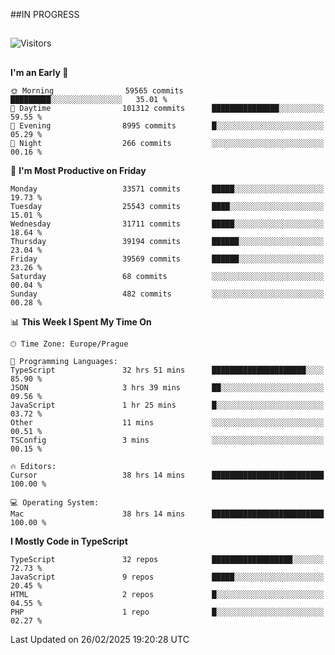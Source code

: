 ##IN PROGRESS
##
![Visitors](https://komarev.com/ghpvc/?username=petrbui&style=for-the-badge&label=Visitors+👀)



##
<!--
[![My GitHub stats](https://github-readme-stats.vercel.app/api?username=petrbui&theme=github_dark)](https://github.com/anuraghazra/github-readme-stats)

[![My wakatime stats](https://github-readme-stats.vercel.app/api/wakatime?username=petrbui&theme=github_dark)](https://github.com/anuraghazra/github-readme-stats)
-->
<!--START_SECTION:waka-->
**I'm an Early 🐤** 

```text
🌞 Morning                59565 commits       █████████░░░░░░░░░░░░░░░░   35.01 % 
🌆 Daytime                101312 commits      ███████████████░░░░░░░░░░   59.55 % 
🌃 Evening                8995 commits        █░░░░░░░░░░░░░░░░░░░░░░░░   05.29 % 
🌙 Night                  266 commits         ░░░░░░░░░░░░░░░░░░░░░░░░░   00.16 % 
```
📅 **I'm Most Productive on Friday** 

```text
Monday                   33571 commits       █████░░░░░░░░░░░░░░░░░░░░   19.73 % 
Tuesday                  25543 commits       ████░░░░░░░░░░░░░░░░░░░░░   15.01 % 
Wednesday                31711 commits       █████░░░░░░░░░░░░░░░░░░░░   18.64 % 
Thursday                 39194 commits       ██████░░░░░░░░░░░░░░░░░░░   23.04 % 
Friday                   39569 commits       ██████░░░░░░░░░░░░░░░░░░░   23.26 % 
Saturday                 68 commits          ░░░░░░░░░░░░░░░░░░░░░░░░░   00.04 % 
Sunday                   482 commits         ░░░░░░░░░░░░░░░░░░░░░░░░░   00.28 % 
```


📊 **This Week I Spent My Time On** 

```text
🕑︎ Time Zone: Europe/Prague

💬 Programming Languages: 
TypeScript               32 hrs 51 mins      █████████████████████░░░░   85.90 % 
JSON                     3 hrs 39 mins       ██░░░░░░░░░░░░░░░░░░░░░░░   09.56 % 
JavaScript               1 hr 25 mins        █░░░░░░░░░░░░░░░░░░░░░░░░   03.72 % 
Other                    11 mins             ░░░░░░░░░░░░░░░░░░░░░░░░░   00.51 % 
TSConfig                 3 mins              ░░░░░░░░░░░░░░░░░░░░░░░░░   00.15 % 

🔥 Editors: 
Cursor                   38 hrs 14 mins      █████████████████████████   100.00 % 

💻 Operating System: 
Mac                      38 hrs 14 mins      █████████████████████████   100.00 % 
```

**I Mostly Code in TypeScript** 

```text
TypeScript               32 repos            ██████████████████░░░░░░░   72.73 % 
JavaScript               9 repos             █████░░░░░░░░░░░░░░░░░░░░   20.45 % 
HTML                     2 repos             █░░░░░░░░░░░░░░░░░░░░░░░░   04.55 % 
PHP                      1 repo              █░░░░░░░░░░░░░░░░░░░░░░░░   02.27 % 
```




 Last Updated on 26/02/2025 19:20:28 UTC
<!--END_SECTION:waka-->
